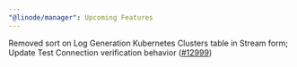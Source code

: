```yaml
---
"@linode/manager": Upcoming Features
---
```


Removed sort on Log Generation Kubernetes Clusters table in Stream form; Update Test Connection verification behavior ([#12999](https://github.com/linode/manager/pull/12999))
